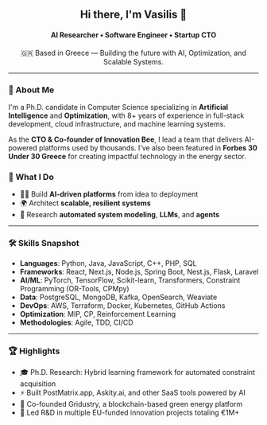 
<h2 align="center">Hi there, I'm Vasilis 👋</h2>
<h4 align="center">AI Researcher • Software Engineer • Startup CTO</h4>
<p align="center">
  🇬🇷 Based in Greece &mdash; Building the future with AI, Optimization, and Scalable Systems.
</p>

---

### 🚀 About Me

I'm a Ph.D. candidate in Computer Science specializing in **Artificial Intelligence** and **Optimization**, with 8+ years of experience in full-stack development, cloud infrastructure, and machine learning systems.

As the **CTO & Co-founder of Innovation Bee**, I lead a team that delivers AI-powered platforms used by thousands. I’ve also been featured in **Forbes 30 Under 30 Greece** for creating impactful technology in the energy sector.

### 🧠 What I Do

- 🧑‍💻 Build **AI-driven platforms** from idea to deployment
- 🌍 Architect **scalable, resilient systems**
- 🧪 Research **automated system modeling**, **LLMs**, and **agents**

---

### 🛠️ Skills Snapshot

- **Languages**: Python, Java, JavaScript, C++, PHP, SQL
- **Frameworks**: React, Next.js, Node.js, Spring Boot, Nest.js, Flask, Laravel
- **AI/ML**: PyTorch, TensorFlow, Scikit-learn, Transformers, Constraint Programming (OR-Tools, CPMpy)
- **Data**: PostgreSQL, MongoDB, Kafka, OpenSearch, Weaviate
- **DevOps**: AWS, Terraform, Docker, Kubernetes, GitHub Actions
- **Optimization**: MIP, CP, Reinforcement Learning
- **Methodologies**: Agile, TDD, CI/CD

---

### 🏆 Highlights

- 🎓 Ph.D. Research: Hybrid learning framework for automated constraint acquisition
- ⚡ Built PostMatrix.app, Askity.ai, and other SaaS tools powered by AI
- 🌱 Co-founded Gridustry, a blockchain-based green energy platform
- 🧠 Led R&D in multiple EU-funded innovation projects totaling €1M+
